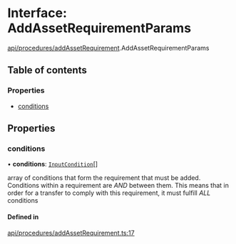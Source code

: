 # Interface: AddAssetRequirementParams

[api/procedures/addAssetRequirement](../wiki/api.procedures.addAssetRequirement).AddAssetRequirementParams

## Table of contents

### Properties

- [conditions](../wiki/api.procedures.addAssetRequirement.AddAssetRequirementParams#conditions)

## Properties

### conditions

• **conditions**: [`InputCondition`](../wiki/types#inputcondition)[]

array of conditions that form the requirement that must be added.
  Conditions within a requirement are *AND* between them. This means that in order
  for a transfer to comply with this requirement, it must fulfill *ALL* conditions

#### Defined in

[api/procedures/addAssetRequirement.ts:17](https://github.com/PolymathNetwork/polymesh-sdk/blob/31dfa0dc/src/api/procedures/addAssetRequirement.ts#L17)
